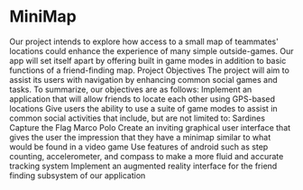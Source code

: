 # MiniMap
Our project intends to explore how access to a small map of teammates' locations could enhance the experience of many simple outside-games. Our app will set itself apart by offering built in game modes in addition to basic functions of a friend-finding map.
Project Objectives
    The project will aim to assist its users with navigation by enhancing common social games and tasks. To summarize, our objectives are as follows:
Implement an application that will allow friends to locate each other using GPS-based locations
Give users the ability to use a suite of game modes to assist in common social activities that include, but are not limited to:
Sardines
Capture the Flag
Marco Polo
Create an inviting graphical user interface that gives the user the impression that they have a minimap similar to what would be found in a video game
Use features of android such as step counting, accelerometer, and compass to make a more fluid and accurate tracking system
Implement an augmented reality interface for the friend finding subsystem of our application

